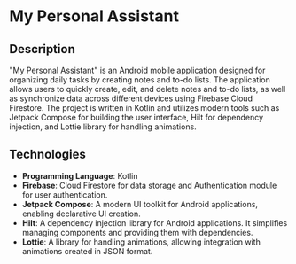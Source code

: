 # My Personal Assistant

## Description

"My Personal Assistant" is an Android mobile application designed for organizing daily tasks by creating notes and to-do lists. The application allows users to quickly create, edit, and delete notes and to-do lists, as well as synchronize data across different devices using Firebase Cloud Firestore. The project is written in Kotlin and utilizes modern tools such as Jetpack Compose for building the user interface, Hilt for dependency injection, and Lottie library for handling animations.

## Technologies

- **Programming Language**: Kotlin
- **Firebase**: Cloud Firestore for data storage and Authentication module for user authentication.
- **Jetpack Compose**: A modern UI toolkit for Android applications, enabling declarative UI creation.
- **Hilt**: A dependency injection library for Android applications. It simplifies managing components and providing them with dependencies.
- **Lottie**: A library for handling animations, allowing integration with animations created in JSON format.

